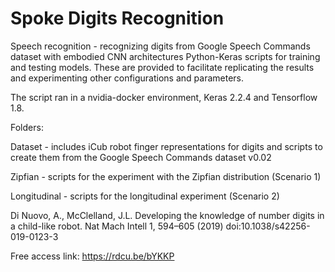# Spoke Digits Recognition

Speech recognition - recognizing digits from Google Speech Commands dataset with embodied CNN architectures
Python-Keras scripts for training and testing models. 
These are provided to facilitate replicating the results and experimenting other configurations and parameters.

The script ran in a nvidia-docker environment, Keras 2.2.4 and Tensorflow 1.8.

Folders:

Dataset - includes iCub robot finger representations for digits and scripts to create them from the Google Speech Commands dataset v0.02

Zipfian - scripts for the experiment with the Zipfian distribution (Scenario 1)

Longitudinal - scripts for the longitudinal experiment (Scenario 2)


Di Nuovo, A., McClelland, J.L. Developing the knowledge of number digits in a child-like robot. Nat Mach Intell 1, 594–605 (2019) doi:10.1038/s42256-019-0123-3

Free access link: https://rdcu.be/bYKKP 
